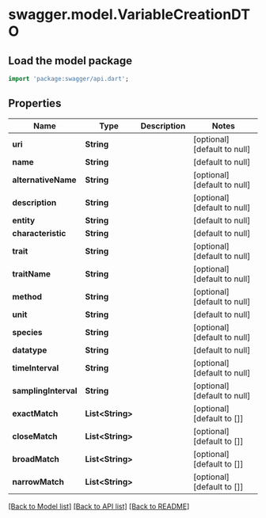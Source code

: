 # swagger.model.VariableCreationDTO

## Load the model package
```dart
import 'package:swagger/api.dart';
```

## Properties
Name | Type | Description | Notes
------------ | ------------- | ------------- | -------------
**uri** | **String** |  | [optional] [default to null]
**name** | **String** |  | [default to null]
**alternativeName** | **String** |  | [optional] [default to null]
**description** | **String** |  | [optional] [default to null]
**entity** | **String** |  | [default to null]
**characteristic** | **String** |  | [default to null]
**trait** | **String** |  | [optional] [default to null]
**traitName** | **String** |  | [optional] [default to null]
**method** | **String** |  | [optional] [default to null]
**unit** | **String** |  | [default to null]
**species** | **String** |  | [optional] [default to null]
**datatype** | **String** |  | [default to null]
**timeInterval** | **String** |  | [optional] [default to null]
**samplingInterval** | **String** |  | [optional] [default to null]
**exactMatch** | **List&lt;String&gt;** |  | [optional] [default to []]
**closeMatch** | **List&lt;String&gt;** |  | [optional] [default to []]
**broadMatch** | **List&lt;String&gt;** |  | [optional] [default to []]
**narrowMatch** | **List&lt;String&gt;** |  | [optional] [default to []]

[[Back to Model list]](../README.md#documentation-for-models) [[Back to API list]](../README.md#documentation-for-api-endpoints) [[Back to README]](../README.md)


